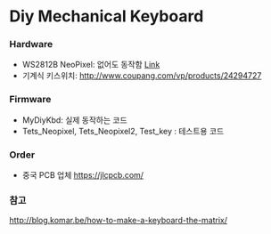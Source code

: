 # Diy Mechanical Keyboard

### Hardware
- WS2812B NeoPixel: 없어도 동작함 [Link](https://www.adafruit.com/product/1655)
- 기계식 키스위치: http://www.coupang.com/vp/products/24294727

### Firmware
- MyDiyKbd: 실제 동작하는 코드
- Tets_Neopixel, Tets_Neopixel2, Test_key : 테스트용 코드

### Order
- 중국 PCB 업체 https://jlcpcb.com/

### 참고
http://blog.komar.be/how-to-make-a-keyboard-the-matrix/

